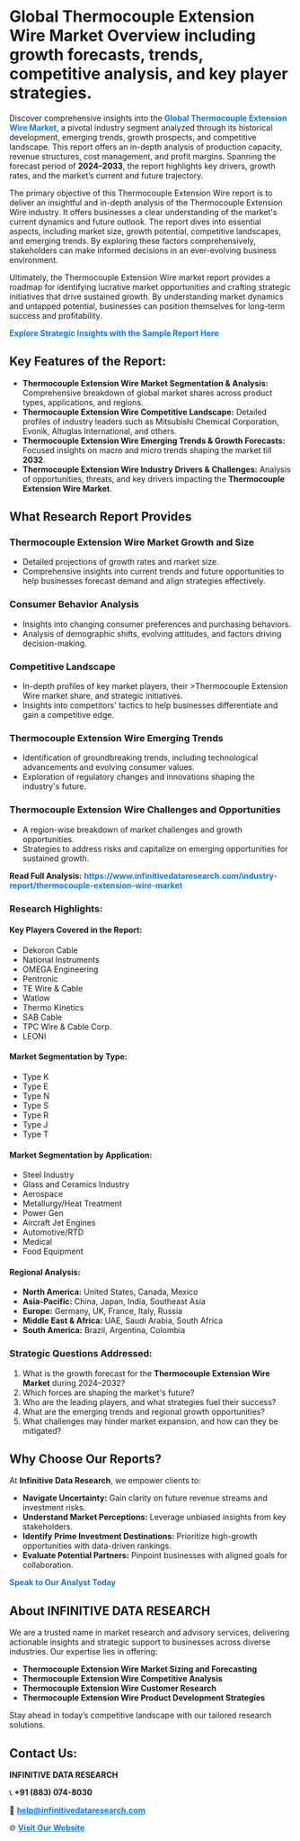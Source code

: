 <h1>Global Thermocouple Extension Wire Market Overview including growth forecasts, trends, competitive analysis, and key player strategies.</h1>
<p>
Discover comprehensive insights into the 
<a href="https://www.infinitivedataresearch.com/industry-report/thermocouple-extension-wire-market" rel="dofollow" style="color: #007BFF; text-decoration: none;"><strong>Global Thermocouple Extension Wire Market</strong></a>, a pivotal industry segment analyzed through its historical development, emerging trends, growth prospects, and competitive landscape. This report offers an in-depth analysis of production capacity, revenue structures, cost management, and profit margins. Spanning the forecast period of <strong>2024–2033</strong>, the report highlights key drivers, growth rates, and the market’s current and future trajectory.
</p>
<p>
The primary objective of this Thermocouple Extension Wire report is to deliver an insightful and in-depth analysis of the Thermocouple Extension Wire industry. It offers businesses a clear understanding of the market's current dynamics and future outlook. The report dives into essential aspects, including market size, growth potential, competitive landscapes, and emerging trends. By exploring these factors comprehensively, stakeholders can make informed decisions in an ever-evolving business environment.
</p>
<p>
Ultimately, the Thermocouple Extension Wire market report provides a roadmap for identifying lucrative market opportunities and crafting strategic initiatives that drive sustained growth. By understanding market dynamics and untapped potential, businesses can position themselves for long-term success and profitability.
</p>
<p>
<a href="https://www.infinitivedataresearch.com/request-sample/reportId=106470" style="color: #007BFF; text-decoration: none;"><strong>Explore Strategic Insights with the Sample Report Here</strong></a>
</p>

<h2>Key Features of the Report:</h2>
<ul>
<li><strong>Thermocouple Extension Wire Market Segmentation & Analysis:</strong> Comprehensive breakdown of global market shares across product types, applications, and regions.</li>
<li><strong>Thermocouple Extension Wire Competitive Landscape:</strong> Detailed profiles of industry leaders such as Mitsubishi Chemical Corporation, Evonik, Altuglas International, and others.</li>
<li><strong>Thermocouple Extension Wire Emerging Trends & Growth Forecasts:</strong> Focused insights on macro and micro trends shaping the market till <strong>2032</strong>.</li>
<li><strong>Thermocouple Extension Wire Industry Drivers & Challenges:</strong> Analysis of opportunities, threats, and key drivers impacting the <strong>Thermocouple Extension Wire Market</strong>.</li>
</ul>

<h2>What Research Report Provides</h2>
<h3>Thermocouple Extension Wire Market Growth and Size</h3>
<ul>
<li>Detailed projections of growth rates and market size.</li>
<li>Comprehensive insights into current trends and future opportunities to help businesses forecast demand and align strategies effectively.</li>
</ul>

<h3>Consumer Behavior Analysis</h3>
<ul>
<li>Insights into changing consumer preferences and purchasing behaviors.</li>
<li>Analysis of demographic shifts, evolving attitudes, and factors driving decision-making.</li>
</ul>

<h3>Competitive Landscape</h3>
<ul>
<li>In-depth profiles of key market players, their >Thermocouple Extension Wire market share, and strategic initiatives.</li>
<li>Insights into competitors' tactics to help businesses differentiate and gain a competitive edge.</li>
</ul>

<h3>Thermocouple Extension Wire Emerging Trends</h3>
<ul>
<li>Identification of groundbreaking trends, including technological advancements and evolving consumer values.</li>
<li>Exploration of regulatory changes and innovations shaping the industry's future.</li>
</ul>

<h3>Thermocouple Extension Wire Challenges and Opportunities</h3>
<ul>
<li>A region-wise breakdown of market challenges and growth opportunities.</li>
<li>Strategies to address risks and capitalize on emerging opportunities for sustained growth.</li>
</ul>
<p><strong>Read Full Analysis:</strong> <a href="https://www.infinitivedataresearch.com/industry-report/thermocouple-extension-wire-market" rel="dofollow" style="color: #007BFF; text-decoration: none;"><strong>https://www.infinitivedataresearch.com/industry-report/thermocouple-extension-wire-market</strong></a></p>
<h3>Research Highlights:</h3>
<h4>Key Players Covered in the Report:</h4>
<ul><li>Dekoron Cable</li><li>National Instruments</li><li>OMEGA Engineering</li><li>Pentronic</li><li>TE Wire &amp; Cable</li><li>Watlow</li><li>Thermo Kinetics</li><li>SAB Cable</li><li>TPC Wire &amp; Cable Corp.</li><li>LEONI</li></ul>
<h4>Market Segmentation by Type:</h4>
<ul><li>Type K</li><li>Type E</li><li>Type N</li><li>Type S</li><li>Type R</li><li>Type J</li><li>Type T</li></ul>
<h4>Market Segmentation by Application:</h4>
<ul><li>Steel Industry</li><li>Glass and Ceramics Industry</li><li>Aerospace</li><li>Metallurgy/Heat Treatment</li><li>Power Gen</li><li>Aircraft Jet Engines</li><li>Automotive/RTD</li><li>Medical</li><li>Food Equipment</li></ul>

<h4>Regional Analysis:</h4>
<ul>
<li><strong>North America:</strong> United States, Canada, Mexico</li>
<li><strong>Asia-Pacific:</strong> China, Japan, India, Southeast Asia</li>
<li><strong>Europe:</strong> Germany, UK, France, Italy, Russia</li>
<li><strong>Middle East & Africa:</strong> UAE, Saudi Arabia, South Africa</li>
<li><strong>South America:</strong> Brazil, Argentina, Colombia</li>
</ul>

<h3>Strategic Questions Addressed:</h3>
<ol>
<li>What is the growth forecast for the <strong>Thermocouple Extension Wire Market</strong> during 2024–2032?</li>
<li>Which forces are shaping the market's future?</li>
<li>Who are the leading players, and what strategies fuel their success?</li>
<li>What are the emerging trends and regional growth opportunities?</li>
<li>What challenges may hinder market expansion, and how can they be mitigated?</li>
</ol>

<h2>Why Choose Our Reports?</h2>
<p>At <strong>Infinitive Data Research</strong>, we empower clients to:</p>
<ul>
<li><strong>Navigate Uncertainty:</strong> Gain clarity on future revenue streams and investment risks.</li>
<li><strong>Understand Market Perceptions:</strong> Leverage unbiased insights from key stakeholders.</li>
<li><strong>Identify Prime Investment Destinations:</strong> Prioritize high-growth opportunities with data-driven rankings.</li>
<li><strong>Evaluate Potential Partners:</strong> Pinpoint businesses with aligned goals for collaboration.</li>
</ul>
<p><a href="https://www.infinitivedataresearch.com/industry-report/thermocouple-extension-wire-market" rel="dofollow" style="color: #007BFF; text-decoration: none;"><strong>Speak to Our Analyst Today</strong></a></p>

<h2>About INFINITIVE DATA RESEARCH</h2>
<p>We are a trusted name in market research and advisory services, delivering actionable insights and strategic support to businesses across diverse industries. Our expertise lies in offering:</p>
<ul>
<li><strong>Thermocouple Extension Wire Market Sizing and Forecasting</strong></li>
<li><strong>Thermocouple Extension Wire Competitive Analysis</strong></li>
<li><strong>Thermocouple Extension Wire Customer Research</strong></li>
<li><strong>Thermocouple Extension Wire Product Development Strategies</strong></li>
</ul>
<p>Stay ahead in today’s competitive landscape with our tailored research solutions.</p>

<h2>Contact Us:</h2>
<p><strong>INFINITIVE DATA RESEARCH</strong></p>
<p>📞 <strong>+91 (883) 074-8030</strong></p>
<p>📧 <strong><a href="mailto:help@infinitivedataresearch.com" style="color: #007BFF;">help@infinitivedataresearch.com</a></strong></p>
<p>🌐 <strong><a href="https://www.infinitivedataresearch.com" rel="dofollow" style="color: #007BFF;">Visit Our Website</a></strong></p>
